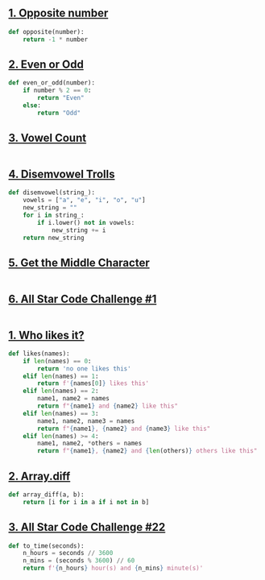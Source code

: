 ## [1. Opposite number]()

```python
def opposite(number):
    return -1 * number
```

## [2. Even or Odd]()

```python
def even_or_odd(number):
    if number % 2 == 0:
        return "Even"
    else:
        return "Odd"
```

## [3. Vowel Count]()

```python

```

## [4. Disemvowel Trolls]()

```python
def disemvowel(string_):
    vowels = ["a", "e", "i", "o", "u"]
    new_string = ""
    for i in string_:
        if i.lower() not in vowels:
            new_string += i
    return new_string
```

## [5. Get the Middle Character]()

```python

```

## [6. All Star Code Challenge #1]()

```python


```

## [1. Who likes it?]()

```python
def likes(names):
    if len(names) == 0:
        return 'no one likes this'
    elif len(names) == 1:
        return f'{names[0]} likes this'
    elif len(names) == 2:
        name1, name2 = names
        return f"{name1} and {name2} like this"
    elif len(names) == 3:
        name1, name2, name3 = names
        return f"{name1}, {name2} and {name3} like this"
    elif len(names) >= 4:
        name1, name2, *others = names
        return f"{name1}, {name2} and {len(others)} others like this"
```

## [2. Array.diff]()

```python
def array_diff(a, b):
    return [i for i in a if i not in b]
```

## [3. All Star Code Challenge #22]()

```python
def to_time(seconds):
    n_hours = seconds // 3600
    n_mins = (seconds % 3600) // 60
    return f'{n_hours} hour(s) and {n_mins} minute(s)'
```
